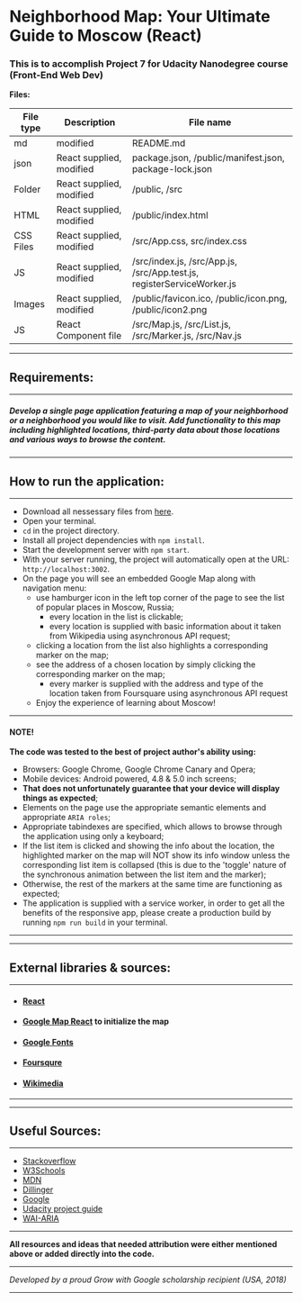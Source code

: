 # **Neighborhood Map: Your Ultimate Guide to Moscow (React)**

### This is to accomplish Project 7 for Udacity Nanodegree course (Front-End Web Dev)
**Files:**

| File type | Description | File name |
| ------ | ------ |------ |
| md | modified |  README.md |
| json | React supplied, modified | package.json, /public/manifest.json, package-lock.json |
| Folder | React supplied, modified | /public, /src|
| HTML | React supplied, modified | /public/index.html|
| CSS Files | React supplied, modified | /src/App.css, src/index.css  |
| JS | React supplied, modified | /src/index.js, /src/App.js, /src/App.test.js, registerServiceWorker.js |
| Images | React supplied, modified | /public/favicon.ico, /public/icon.png, /public/icon2.png |
| JS | React Component file | /src/Map.js, /src/List.js, /src/Marker.js, /src/Nav.js |

----
## **Requirements:**
----
##### _Develop a single page application featuring a map of your neighborhood or a neighborhood you would like to visit. Add functionality to this map including highlighted locations, third-party data about those locations and various ways to browse the content._
----
## **How to run the application:**
----
* Download all nessessary files from [here].
* Open your terminal.
* `cd` in the project directory.
* Install all project dependencies with `npm install`.
* Start the development server with `npm start`.
* With your server running, the project will automatically open at the URL: `http://localhost:3002`.
* On the page you will see an embedded Google Map along with navigation menu:
    * use hamburger icon in the left top corner of the page to see the list of popular places in Moscow, Russia;
        * every location in the list is clickable;
        * every location is supplied with basic information about it taken from Wikipedia using asynchronous API request;
    * clicking a location from the list also highlights a corresponding marker on the map;
    * see the address of a chosen location by simply clicking the corresponding marker on the map;
        * every marker is supplied with the address and type of the location taken from Foursquare using asynchronous API request
    * Enjoy the experience of learning about Moscow!

----
#### **NOTE!**

**The code was tested to the best of project author's ability using:**
- Browsers: Google Chrome, Google Chrome Canary and Opera;
- Mobile devices: Android powered, 4.8 & 5.0 inch screens;
 - **That does not unfortunately guarantee that your device will display things as expected**;
 - Elements on the page use the appropriate semantic elements and appropriate `ARIA roles`;
 - Appropriate tabindexes are specified, which allows to browse through the application using only a keyboard;
 - If the list item is clicked and showing the info about the location, the highlighted marker on the map will NOT show its info window unless the corresponding list item is collapsed (this is due to the 'toggle' nature of the synchronous animation between the list item and the marker);
 - Otherwise, the rest of the markers at the same time are functioning as expected;
 - The application is supplied with a service worker, in order to get all the benefits of the responsive app, please create a production build by running `npm run build` in your terminal.
----

----
## **External libraries & sources:**
----
- #### [React]
- #### [Google Map React] to initialize the map
- #### [Google Fonts]
- #### [Foursqure]
- #### [Wikimedia]

----
----
## **Useful Sources:**
----
- [Stackoverflow]
- [W3Schools]
- [MDN]
- [Dillinger]
- [Google]
- [Udacity project guide]
- [WAI-ARIA]
----
**All resources and ideas that needed attribution were either mentioned above or added directly into the code.**

----
_Developed by a proud Grow with Google scholarship recipient (USA, 2018)_

----
[Udacity project guide]: <https://review.udacity.com/#!/rubrics/1351/view>
[here]: <https://github.com/sophistique-chat/project-7-Neighborhood-Map>
[Stackoverflow]: <https://stackoverflow.com/>
[W3Schools]: <www.w3schools.com>
[MDN]: <https://developer.mozilla.org/>
[Dillinger]: <https://dillinger.io/>
[Google]: <www.google.com>
[React]: <https://reactjs.org/>
[Google Fonts]: <https://fonts.google.com/specimen/Bentham>
[Google Map React]:<https://github.com/google-map-react/google-map-react>
[WAI-ARIA]:<https://www.w3.org/TR/wai-aria-practices-1.1/#intro>
[Foursqure]:<https://foursquare.com/>
[Wikimedia]:<https://www.wikimedia.org/>
